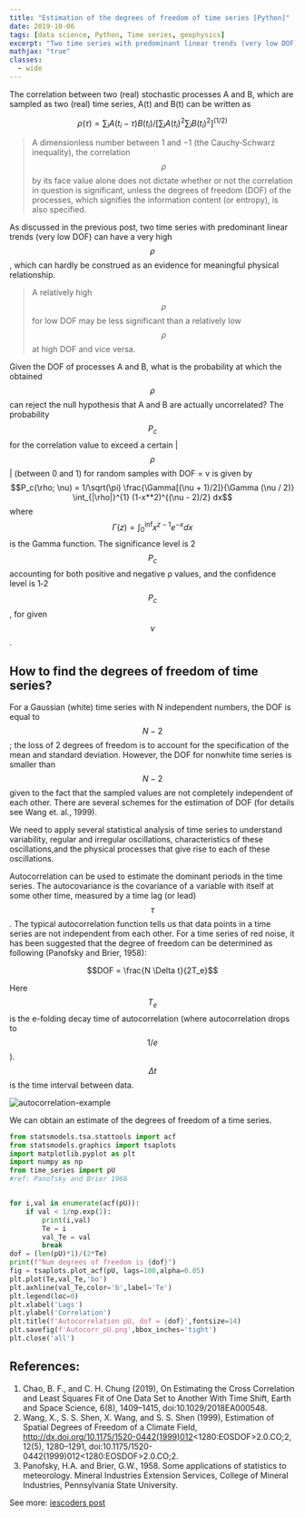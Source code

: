 ```yaml
---
title: "Estimation of the degrees of freedom of time series [Python]"
date: 2019-10-06
tags: [data science, Python, Time series, geophysics]
excerpt: "Two time series with predominant linear trends (very low DOF) can have a very high correlation coefficient, which can hardly be construed as an evidence for meaningful physical relationship."
mathjax: "true"
classes:
  - wide
---
```


The correlation between two (real) stochastic processes A and B, which are sampled as two (real) time series, A(t) and B(t) can be written as

$$\rho (\tau) = \sum_i A(t_i-\tau) B(t_i)/[\sum_i A(t_i)^2 \sum_i B(t_i)^2]^{(1/2)}$$

> A dimensionless number between 1 and −1 (the Cauchy‐Schwarz inequality), the correlation $$\rho$$ by its face value alone does not dictate whether or not the correlation in question is significant, unless the degrees of freedom (DOF) of the processes, which signifies the information content (or entropy), is also specified.

As discussed in the previous post, two time series with predominant linear trends (very low DOF) can have a very high $$\rho$$, which can hardly be construed as an evidence for meaningful physical relationship.

> A relatively high $$\rho$$ for low DOF may be less significant than a relatively low $$\rho$$ at high DOF and vice versa.

Given the DOF of processes A and B, what is the probability at which the obtained $$\rho$$ can reject the null hypothesis that A and B are actually uncorrelated? The probability $$P_c$$ for the correlation value to exceed a certain |$$\rho$$| (between 0 and 1) for random samples with DOF = ν is given by
$$P_c(\rho; \nu) = 1/\sqrt(\pi) \frac{\Gamma[(\nu + 1)/2]}{\Gamma (\nu / 2)} \int_{|\rho|}^{1} (1-x**2)^{(\nu - 2)/2} dx$$
where $$Γ(z) = ∫_0^\inf x^{z−1} e^{−x} dx$$ is the Gamma function. The significance level is 2$$P_c$$ accounting for both positive and negative ρ values, and the confidence level is 1‐2$$P_c$$, for given $$\nu$$.

## How to find the degrees of freedom of time series?
For a Gaussian (white) time series with N independent numbers, the DOF is equal to $$N-2$$; the loss of 2 degrees of freedom is to account for the specification of the mean and standard deviation. However, the DOF for nonwhite time series is smaller than $$N-2$$ given to the fact that the sampled values are not completely independent of each other. There are several schemes for the estimation of DOF (for details see Wang et. al., 1999).

We need to apply several statistical analysis of time series to understand variability, regular and irregular oscillations, characteristics of these oscillations,and the physical processes that give rise to each of these oscillations.

Autocorrelation can be used to estimate the dominant periods in the time series. The autocovariance is the covariance of a variable with itself at some other time, measured by a time lag (or lead) $$\tau$$. The typical autocorrelation function tells us that data points in a time series are not independent from each other. For a time series of red noise, it has been suggested that the degree of freedom can be determined as following (Panofsky and Brier, 1958):

$$DOF = \frac{N \Delta t}{2T_e}$$

Here $$T_e$$ is the e-folding decay time of autocorrelation (where autocorrelation drops to $$1/e$$). $$\Delta t$$ is the time interval between data.

<img src="{{ site.url }}{{ site.baseurl }}/images/degrees-of-freedom/Autocorr_pU.png" alt="autocorrelation-example">

We can obtain an estimate of the degrees of freedom of a time series.
```python
from statsmodels.tsa.stattools import acf
from statsmodels.graphics import tsaplots
import matplotlib.pyplot as plt
import numpy as np
from time_series import pU
#ref: Panofsky and Brier 1968


for i,val in enumerate(acf(pU)):
    if val < 1/np.exp(1):
        print(i,val)
        Te = i
        val_Te = val
        break
dof = (len(pU)*1)/(2*Te)
print(f"Num degrees of freedom is {dof}")
fig = tsaplots.plot_acf(pU, lags=100,alpha=0.05)
plt.plot(Te,val_Te,'bo')
plt.axhline(val_Te,color='b',label='Te')
plt.legend(loc=0)
plt.xlabel('Lags')
plt.ylabel('Correlation')
plt.title(f'Autocorrelation pU, dof = {dof}',fontsize=14)
plt.savefig(f'Autocorr_pU.png',bbox_inches='tight')
plt.close('all')
```


## References:
1. Chao, B. F., and C. H. Chung (2019), On Estimating the Cross Correlation and Least Squares Fit of One Data Set to Another With Time Shift, Earth and Space Science, 6(8), 1409–1415, doi:10.1029/2018EA000548.
2. Wang, X., S. S. Shen, X. Wang, and S. S. Shen (1999), Estimation of Spatial Degrees of Freedom of a Climate Field, http://dx.doi.org/10.1175/1520-0442(1999)012<1280:EOSDOF>2.0.CO;2, 12(5), 1280–1291, doi:10.1175/1520-0442(1999)012<1280:EOSDOF>2.0.CO;2.
3. Panofsky, H.A. and Brier, G.W., 1958. Some applications of statistics to meteorology. Mineral Industries Extension Services, College of Mineral Industries, Pennsylvania State University.

See more:
[iescoders post](https://iescoders.com/estimation-of-the-degrees-of-freedom-time-series/)
